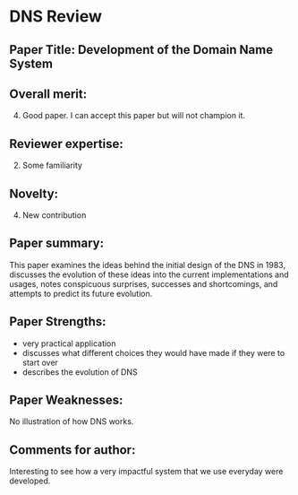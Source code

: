 # DNS Review
## Paper Title: Development of the Domain Name System

## Overall merit:
4. Good paper. I can accept this paper but will not champion it.

## Reviewer expertise:
2. Some familiarity

## Novelty:
4. New contribution

## Paper summary:
This paper examines the ideas behind the initial design of the DNS in 1983, discusses the evolution of these ideas into the current implementations and usages, notes conspicuous surprises, successes and shortcomings, and attempts to predict its future evolution. 

## Paper Strengths:
- very practical application
- discusses what different choices they would have made if they were to start over
- describes the evolution of DNS

## Paper Weaknesses:
No illustration of how DNS works.

## Comments for author:
Interesting to see how  a very impactful system that we use everyday were developed.
